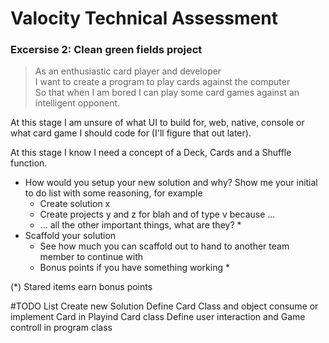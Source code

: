 # Valocity Technical Assessment

### Excersise 2: Clean green fields project

> As an enthusiastic card player and developer</br>
I want to create a program to play cards against the computer</br>
So that when I am bored I can play some card games against an intelligent opponent.

At this stage I am unsure of what UI to build for, 
web, native, console or what card game I should code for (I'll figure that out later).

At this stage I know I need a concept of a Deck, Cards and a Shuffle function.

 - How would you setup your new solution and why?
  Show me your initial to do list with some reasoning, for example 
   - Create solution x
   - Create projects y and z for blah and of type v because ... 
   - ... all the other important things, what are they? \*
 - Scaffold your solution
   - See how much you can scaffold out to hand to another team member to continue with 
   - Bonus points if you have something working \*

(*) Stared items earn bonus points

#TODO List
Create new Solution 
Define Card Class and object
consume or implement Card in Playind Card class
Define user interaction and Game controll in program class
